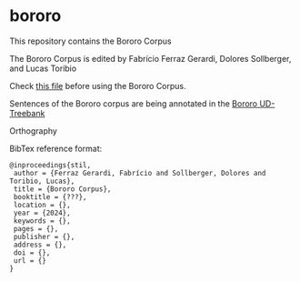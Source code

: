 # bororo

This repository contains the Bororo Corpus

The Bororo Corpus is edited by Fabrício Ferraz Gerardi, Dolores Sollberger, and Lucas Toribio

Check [this file](https://github.com/LanguageStructure/Bororo-Corpus/blob/main/Instructions.md) before using the Bororo Corpus.

Sentences of the Bororo corpus are being annotated in the [Bororo UD-Treebank](https://github.com/UniversalDependencies/UD_Bororo-BDT/blob/dev/bor_bdt-ud-test.conllu)

Orthography

BibTex reference format:

```
@inproceedings{stil,
 author = {Ferraz Gerardi, Fabrício and Sollberger, Dolores and Toribio, Lucas},
 title = {Bororo Corpus},
 booktitle = {???},
 location = {},
 year = {2024},
 keywords = {},
 pages = {},
 publisher = {},
 address = {},
 doi = {},
 url = {}
}
```
